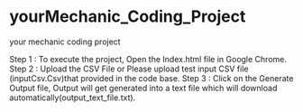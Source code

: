 # yourMechanic_Coding_Project
your mechanic coding project

Step 1 : To execute the project, Open the Index.html file in Google Chrome. 
Step 2 : Upload the CSV File or Please upload test input CSV file (inputCsv.Csv)that provided in the code base.
Step 3 : Click on the Generate Output file, Output will get generated into a text file which will download automatically(output_text_file.txt).
